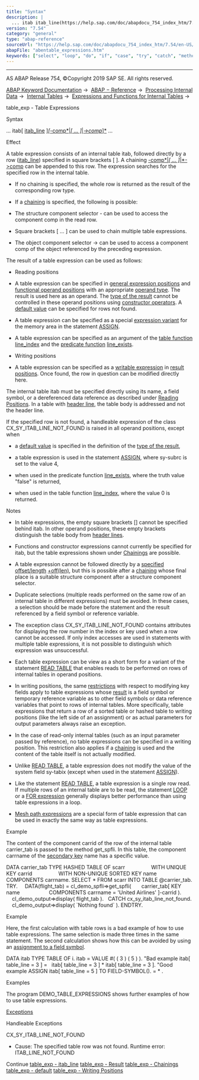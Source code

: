 ```yaml
---
title: "Syntax"
description: |
  ... itab itab_line(https://help.sap.com/doc/abapdocu_754_index_htm/7.54/en-US/abentable_exp_itab_line.htm) -comp ... ->comp(https://help.sap.com/doc/abapdocu_754_index_htm/7.54/en-US/abentable_exp_chaining.htm) ... Effect A table expression consists of an internal table
version: "7.54"
category: "general"
type: "abap-reference"
sourceUrl: "https://help.sap.com/doc/abapdocu_754_index_htm/7.54/en-US/abentable_expressions.htm"
abapFile: "abentable_expressions.htm"
keywords: ["select", "loop", "do", "if", "case", "try", "catch", "method", "class", "data", "internal-table", "field-symbol", "abentable", "expressions"]
---
```


* * *

AS ABAP Release 754, ©Copyright 2019 SAP SE. All rights reserved.

[ABAP Keyword Documentation](https://help.sap.com/doc/abapdocu_754_index_htm/7.54/en-US/abenabap.htm) →  [ABAP − Reference](https://help.sap.com/doc/abapdocu_754_index_htm/7.54/en-US/abenabap_reference.htm) →  [Processing Internal Data](https://help.sap.com/doc/abapdocu_754_index_htm/7.54/en-US/abenabap_data_working.htm) →  [Internal Tables](https://help.sap.com/doc/abapdocu_754_index_htm/7.54/en-US/abenitab.htm) →  [Expressions and Functions for Internal Tables](https://help.sap.com/doc/abapdocu_754_index_htm/7.54/en-US/abentable_processing_expr_func.htm) → 

table\_exp - Table Expressions

Syntax

... itab\[ [itab\_line](https://help.sap.com/doc/abapdocu_754_index_htm/7.54/en-US/abentable_exp_itab_line.htm) \][*\[*\-comp*|*\[ ... \]*|*\->comp*\]*](https://help.sap.com/doc/abapdocu_754_index_htm/7.54/en-US/abentable_exp_chaining.htm) ...

Effect

A table expression consists of an internal table itab, followed directly by a row ([itab\_line](https://help.sap.com/doc/abapdocu_754_index_htm/7.54/en-US/abentable_exp_itab_line.htm)) specified in square brackets \[ \]. A chaining [\-comp*|*\[ ... \]*|*\->comp](https://help.sap.com/doc/abapdocu_754_index_htm/7.54/en-US/abentable_exp_chaining.htm) can be appended to this row. The expression searches for the specified row in the internal table.

-   If no chaining is specified, the whole row is returned as the result of the corresponding row type.

-   If a [chaining](https://help.sap.com/doc/abapdocu_754_index_htm/7.54/en-US/abentable_exp_chaining.htm) is specified, the following is possible:

-   The structure component selector \- can be used to access the component comp in the read row.

-   Square brackets \[ ... \] can be used to chain multiple table expressions.

-   The object component selector \-> can be used to access a component comp of the object referenced by the preceding expression.

The result of a table expression can be used as follows:

-   Reading positions

-   A table expression can be specified in [general expression positions](https://help.sap.com/doc/abapdocu_754_index_htm/7.54/en-US/abengeneral_expression_positions.htm) and [functional operand positions](https://help.sap.com/doc/abapdocu_754_index_htm/7.54/en-US/abenfunctional_positions.htm) with an appropriate [operand type](https://help.sap.com/doc/abapdocu_754_index_htm/7.54/en-US/abenoperand_type_glosry.htm "Glossary Entry"). The result is used here as an operand. The [type of the result](https://help.sap.com/doc/abapdocu_754_index_htm/7.54/en-US/abentable_exp_result.htm) cannot be controlled in these operand positions using [constructor operators](https://help.sap.com/doc/abapdocu_754_index_htm/7.54/en-US/abenconstructor_operator_glosry.htm "Glossary Entry"). A [default value](https://help.sap.com/doc/abapdocu_754_index_htm/7.54/en-US/abentable_exp_optional_default.htm) can be specified for rows not found.

-   A table expression can be specified as a special [expression variant](https://help.sap.com/doc/abapdocu_754_index_htm/7.54/en-US/abapassign_mem_area_writable_exp.htm) for the memory area in the statement [ASSIGN](https://help.sap.com/doc/abapdocu_754_index_htm/7.54/en-US/abapassign.htm).

-   A table expression can be specified as an argument of the [table function](https://help.sap.com/doc/abapdocu_754_index_htm/7.54/en-US/abentable_function_glosry.htm "Glossary Entry") [line\_index](https://help.sap.com/doc/abapdocu_754_index_htm/7.54/en-US/abenline_index_function.htm) and the [predicate function](https://help.sap.com/doc/abapdocu_754_index_htm/7.54/en-US/abenpredicate_function_glosry.htm "Glossary Entry") [line\_exists](https://help.sap.com/doc/abapdocu_754_index_htm/7.54/en-US/abenline_exists_function.htm).

-   Writing positions

-   A table expression can be specified as a [writable expression](https://help.sap.com/doc/abapdocu_754_index_htm/7.54/en-US/abenwritable_expression_glosry.htm "Glossary Entry") in [result positions](https://help.sap.com/doc/abapdocu_754_index_htm/7.54/en-US/abenresult_position_glosry.htm "Glossary Entry"). Once found, the row in question can be modified directly here.

The internal table itab must be specified directly using its name, a field symbol, or a dereferenced data reference as described under [Reading Positions](https://help.sap.com/doc/abapdocu_754_index_htm/7.54/en-US/abendata_objects_usage_reading.htm). In a table with [header line](https://help.sap.com/doc/abapdocu_754_index_htm/7.54/en-US/abenheader_line_glosry.htm "Glossary Entry"), the table body is addressed and not the header line.

If the specified row is not found, a handleable expression of the class CX\_SY\_ITAB\_LINE\_NOT\_FOUND is raised in all operand positions, except when

-   a [default value](https://help.sap.com/doc/abapdocu_754_index_htm/7.54/en-US/abentable_exp_optional_default.htm) is specified in the definition of the [type of the result](https://help.sap.com/doc/abapdocu_754_index_htm/7.54/en-US/abentable_exp_result.htm),

-   a table expression is used in the statement [ASSIGN](https://help.sap.com/doc/abapdocu_754_index_htm/7.54/en-US/abapassign_mem_area_writable_exp.htm), where sy-subrc is set to the value 4,

-   when used in the predicate function [line\_exists](https://help.sap.com/doc/abapdocu_754_index_htm/7.54/en-US/abenline_exists_function.htm), where the truth value "false" is returned,

-   when used in the table function [line\_index](https://help.sap.com/doc/abapdocu_754_index_htm/7.54/en-US/abenline_index_function.htm), where the value 0 is returned.

Notes

-   In table expressions, the empty square brackets \[\] cannot be specified behind itab. In other operand positions, these empty brackets distinguish the table body from [header lines](https://help.sap.com/doc/abapdocu_754_index_htm/7.54/en-US/abenheader_line_glosry.htm "Glossary Entry").

-   Functions and constructor expressions cannot currently be specified for itab, but the table expressions shown under [Chainings](https://help.sap.com/doc/abapdocu_754_index_htm/7.54/en-US/abentable_exp_chaining.htm) are possible.

-   A table expression cannot be followed directly by a [specified offset/length](https://help.sap.com/doc/abapdocu_754_index_htm/7.54/en-US/abenoffset_length_specific_glosry.htm "Glossary Entry") [+off(len)](https://help.sap.com/doc/abapdocu_754_index_htm/7.54/en-US/abenoffset_length.htm), but this is possible after a [chaining](https://help.sap.com/doc/abapdocu_754_index_htm/7.54/en-US/abentable_exp_chaining.htm) whose final place is a suitable structure component after a structure component selector.

-   Duplicate selections (multiple reads performed on the same row of an internal table in different expressions) must be avoided. In these cases, a selection should be made before the statement and the result referenced by a field symbol or reference variable.

-   The exception class CX\_SY\_ITAB\_LINE\_NOT\_FOUND contains attributes for displaying the row number in the index or key used when a row cannot be accessed. If only index accesses are used in statements with multiple table expressions, it is not possible to distinguish which expression was unsuccessful.

-   Each table expression can be view as a short form for a variant of the statement [READ TABLE](https://help.sap.com/doc/abapdocu_754_index_htm/7.54/en-US/abapread_table.htm) that enables reads to be performed on rows of internal tables in operand positions.

-   In writing positions, the same [restrictions](https://help.sap.com/doc/abapdocu_754_index_htm/7.54/en-US/abapread_table_outdesc.htm) with respect to modifying key fields apply to table expressions whose [result](https://help.sap.com/doc/abapdocu_754_index_htm/7.54/en-US/abentable_exp_result.htm) is a field symbol or temporary reference variable as to other field symbols or data reference variables that point to rows of internal tables. More specifically, table expressions that return a row of a sorted table or hashed table to writing positions (like the left side of an assignment) or as actual parameters for output parameters always raise an exception.

-   In the case of read-only internal tables (such as an input parameter passed by reference), no table expressions can be specified in a writing position. This restriction also applies if a [chaining](https://help.sap.com/doc/abapdocu_754_index_htm/7.54/en-US/abentable_exp_chaining.htm) is used and the content of the table itself is not actually modified.

-   Unlike [READ TABLE](https://help.sap.com/doc/abapdocu_754_index_htm/7.54/en-US/abapread_table.htm), a table expression does not modify the value of the system field sy-tabix (except when used in the statement [ASSIGN](https://help.sap.com/doc/abapdocu_754_index_htm/7.54/en-US/abapassign_mem_area_writable_exp.htm)).

-   Like the statement [READ TABLE](https://help.sap.com/doc/abapdocu_754_index_htm/7.54/en-US/abapread_table.htm), a table expression is a single row read. If multiple rows of an internal table are to be read, the statement [LOOP](https://help.sap.com/doc/abapdocu_754_index_htm/7.54/en-US/abaploop_at_itab.htm) or a [FOR expression](https://help.sap.com/doc/abapdocu_754_index_htm/7.54/en-US/abenfor.htm) generally displays better performance than using table expressions in a loop.

-   [Mesh path expressions](https://help.sap.com/doc/abapdocu_754_index_htm/7.54/en-US/abenmesh_path_expression.htm) are a special form of table expression that can be used in exactly the same way as table expressions.
    

Example

The content of the component carrid of the row of the internal table carrier\_tab is passed to the method get\_spfli. In this table, the component carrname of the [secondary key](https://help.sap.com/doc/abapdocu_754_index_htm/7.54/en-US/abensecondary_key_glosry.htm "Glossary Entry") name has a specific value.

DATA carrier\_tab TYPE HASHED TABLE OF scarr
                 WITH UNIQUE KEY carrid
                 WITH NON-UNIQUE SORTED KEY name COMPONENTS carrname.
SELECT \* FROM scarr INTO TABLE @carrier\_tab.
TRY.
    DATA(flight\_tab) = cl\_demo\_spfli=>get\_spfli(
      carrier\_tab\[ KEY name
                   COMPONENTS carrname = 'United Airlines' \]-carrid ).
    cl\_demo\_output=>display( flight\_tab ).
  CATCH cx\_sy\_itab\_line\_not\_found.
    cl\_demo\_output=>display( \`Nothing found\` ).
ENDTRY.

Example

Here, the first calculation with table rows is a bad example of how to use table expressions. The same selection is made three times in the same statement. The second calculation shows how this can be avoided by using an [assignment to a field symbol](https://help.sap.com/doc/abapdocu_754_index_htm/7.54/en-US/abapassign_mem_area_writable_exp.htm).

DATA itab TYPE TABLE OF i.
itab = VALUE #( ( 3 ) ( 5 ) ).
"Bad example
itab\[ table\_line = 3 \] =
  itab\[ table\_line = 3 \] \* itab\[ table\_line = 3 \].
"Good example
ASSIGN itab\[ table\_line = 5 \] TO FIELD-SYMBOL(<fs>).
<fs> = <fs> \* <fs>.

Examples

The program DEMO\_TABLE\_EXPRESSIONS shows further examples of how to use table expressions.

[Exceptions](https://help.sap.com/doc/abapdocu_754_index_htm/7.54/en-US/abenabap_language_exceptions.htm)

Handleable Exceptions

CX\_SY\_ITAB\_LINE\_NOT\_FOUND

-   Cause: The specified table row was not found.
    Runtime error: ITAB\_LINE\_NOT\_FOUND
    

Continue
[table\_exp - itab\_line](https://help.sap.com/doc/abapdocu_754_index_htm/7.54/en-US/abentable_exp_itab_line.htm)
[table\_exp - Result](https://help.sap.com/doc/abapdocu_754_index_htm/7.54/en-US/abentable_exp_result.htm)
[table\_exp - Chainings](https://help.sap.com/doc/abapdocu_754_index_htm/7.54/en-US/abentable_exp_chaining.htm)
[table\_exp - default](https://help.sap.com/doc/abapdocu_754_index_htm/7.54/en-US/abentable_exp_optional_default.htm)
[table\_exp - Writing Positions](https://help.sap.com/doc/abapdocu_754_index_htm/7.54/en-US/abentable_exp_lhs.htm)